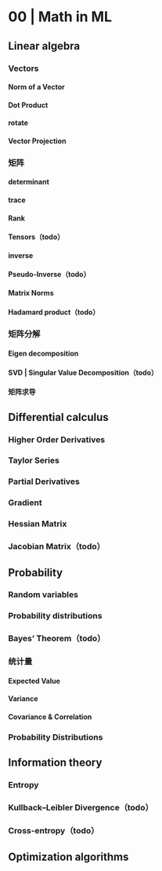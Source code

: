# 00 | Math in ML


## Linear algebra
### Vectors
#### Norm of a Vector
#### Dot Product
#### rotate
#### Vector Projection

### 矩阵


#### determinant

#### trace

#### Rank

#### Tensors（todo）





#### inverse

#### Pseudo-Inverse（todo）



#### Matrix Norms

#### Hadamard product（todo）


### 矩阵分解
#### Eigen decomposition


#### SVD | Singular Value Decomposition（todo）


#### 矩阵求导


## Differential calculus
### Higher Order Derivatives

### Taylor Series

### Partial Derivatives


### Gradient

### Hessian Matrix

### Jacobian Matrix（todo）






## Probability
### Random variables
### Probability distributions
### Bayes’ Theorem（todo）

### 统计量
#### Expected Value
#### Variance
#### Covariance & Correlation

### Probability Distributions

## Information theory
### Entropy

### Kullback–Leibler Divergence（todo）

### Cross-entropy（todo）



## Optimization algorithms